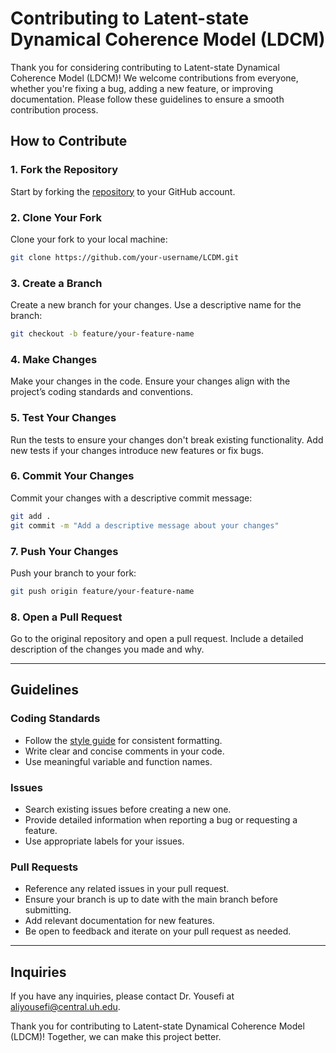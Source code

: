 # Contributing to Latent-state Dynamical Coherence Model (LDCM)

Thank you for considering contributing to Latent-state Dynamical Coherence Model (LDCM)! We welcome contributions from everyone, whether you're fixing a bug, adding a new feature, or improving documentation. Please follow these guidelines to ensure a smooth contribution process.

## How to Contribute

### 1. Fork the Repository
Start by forking the [repository](https://github.com/Pedram-Rajaei/LCDM) to your GitHub account.

### 2. Clone Your Fork
Clone your fork to your local machine:

```bash
git clone https://github.com/your-username/LCDM.git
```

### 3. Create a Branch
Create a new branch for your changes. Use a descriptive name for the branch:

```bash
git checkout -b feature/your-feature-name
```

### 4. Make Changes
Make your changes in the code. Ensure your changes align with the project’s coding standards and conventions.

### 5. Test Your Changes
Run the tests to ensure your changes don't break existing functionality. Add new tests if your changes introduce new features or fix bugs.

### 6. Commit Your Changes
Commit your changes with a descriptive commit message:

```bash
git add .
git commit -m "Add a descriptive message about your changes"
```

### 7. Push Your Changes
Push your branch to your fork:

```bash
git push origin feature/your-feature-name
```

### 8. Open a Pull Request
Go to the original repository and open a pull request. Include a detailed description of the changes you made and why.

---

## Guidelines

### Coding Standards
- Follow the [style guide](STYLE_GUIDE.md) for consistent formatting.
- Write clear and concise comments in your code.
- Use meaningful variable and function names.

### Issues
- Search existing issues before creating a new one.
- Provide detailed information when reporting a bug or requesting a feature.
- Use appropriate labels for your issues.

### Pull Requests
- Reference any related issues in your pull request.
- Ensure your branch is up to date with the main branch before submitting.
- Add relevant documentation for new features.
- Be open to feedback and iterate on your pull request as needed.

---

## Inquiries
If you have any inquiries, please contact Dr. Yousefi at aliyousefi@central.uh.edu.

Thank you for contributing to Latent-state Dynamical Coherence Model (LDCM)! Together, we can make this project better.

